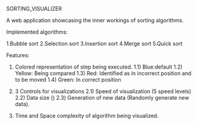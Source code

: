 SORTING_VISUALIZER

A web application showcasing the inner workings of sorting algorithms.

Implemented algorithms:

1.Bubble sort
2.Selection sort
3.Insertion sort
4.Merge sort
5.Quick sort

Features:

1. Colored representation of step being executed. 
1.1) Blue:default 
1.2) Yellow: Being compared 
1.3) Red: Identified as in incorrect position and to be moved 
1.4) Green: In correct position

2. 3 Controls for visualizations
 2.1) Speed of visualization (5 speed levels) 
 2.2) Data size () 
 2.3) Generation of new data (Randomly generate new data).

3. Time and Space complexity of algorithm being visualized.
